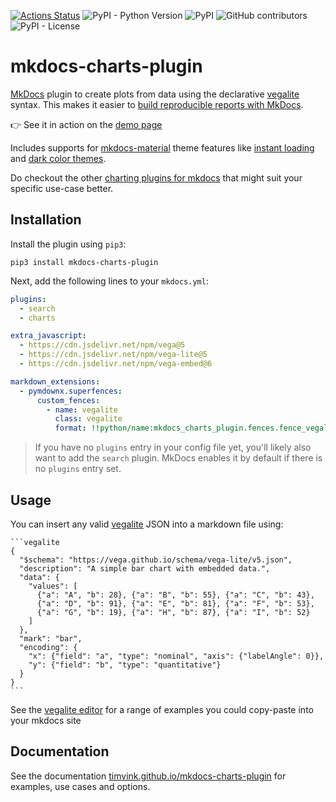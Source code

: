[![Actions Status](https://github.com/timvink/mkdocs-charts-plugin/workflows/pytest/badge.svg)](https://github.com/timvink/mkdocs-charts-plugin/actions)
![PyPI - Python Version](https://img.shields.io/pypi/pyversions/mkdocs-charts-plugin)
![PyPI](https://img.shields.io/pypi/v/mkdocs-charts-plugin)
![GitHub contributors](https://img.shields.io/github/contributors/timvink/mkdocs-charts-plugin)
![PyPI - License](https://img.shields.io/pypi/l/mkdocs-charts-plugin)

# mkdocs-charts-plugin

[MkDocs](https://www.mkdocs.org/) plugin to create plots from data using the declarative [vegalite](https://vega.github.io/vega-lite/) syntax. This makes it easier to [build reproducible reports with MkDocs](https://timvink.nl/reproducible-reports-with-mkdocs/).

👉 See it in action on the [demo page](https://timvink.github.io/mkdocs-charts-plugin/demo/)

Includes supports for [mkdocs-material](https://github.com/squidfunk/mkdocs-material) theme features like [instant loading](https://squidfunk.github.io/mkdocs-material/setup/setting-up-navigation/?h=reload#instant-loading) and [dark color themes](https://squidfunk.github.io/mkdocs-material/setup/changing-the-colors/#color-palette-toggle).

Do checkout the other [charting plugins for mkdocs](https://github.com/mkdocs/mkdocs/wiki/MkDocs-Plugins#images-tables-charts--graphs) that might suit your specific use-case better.

## Installation

Install the plugin using `pip3`:

```shell
pip3 install mkdocs-charts-plugin
```

Next, add the following lines to your `mkdocs.yml`:

```yml
plugins:
  - search
  - charts

extra_javascript:
  - https://cdn.jsdelivr.net/npm/vega@5
  - https://cdn.jsdelivr.net/npm/vega-lite@5
  - https://cdn.jsdelivr.net/npm/vega-embed@6

markdown_extensions:
  - pymdownx.superfences:
      custom_fences:
        - name: vegalite
          class: vegalite
          format: !!python/name:mkdocs_charts_plugin.fences.fence_vegalite
```

> If you have no `plugins` entry in your config file yet, you'll likely also want to add the `search` plugin. MkDocs enables it by default if there is no `plugins` entry set.

## Usage

You can insert any valid [vegalite](https://vega.github.io/vega-lite/) JSON into a markdown file using:

````
```vegalite
{
  "$schema": "https://vega.github.io/schema/vega-lite/v5.json",
  "description": "A simple bar chart with embedded data.",
  "data": {
    "values": [
      {"a": "A", "b": 28}, {"a": "B", "b": 55}, {"a": "C", "b": 43},
      {"a": "D", "b": 91}, {"a": "E", "b": 81}, {"a": "F", "b": 53},
      {"a": "G", "b": 19}, {"a": "H", "b": 87}, {"a": "I", "b": 52}
    ]
  },
  "mark": "bar",
  "encoding": {
    "x": {"field": "a", "type": "nominal", "axis": {"labelAngle": 0}},
    "y": {"field": "b", "type": "quantitative"}
  }
}
```
````

See the [vegalite editor](https://vega.github.io/editor/#/) for a range of examples you could copy-paste into your mkdocs site

## Documentation

See the documentation [timvink.github.io/mkdocs-charts-plugin](https://timvink.github.io/mkdocs-charts-plugin/) for examples, use cases and options.

